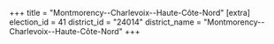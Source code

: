 +++
title = "Montmorency--Charlevoix--Haute-Côte-Nord"
[extra]
election_id = 41
district_id = "24014"
district_name = "Montmorency--Charlevoix--Haute-Côte-Nord"
+++
